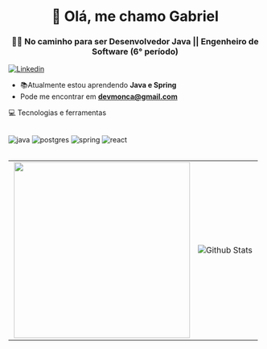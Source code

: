 <h1 align="center">👋 Olá, me chamo Gabriel</h2>
<h3 align="center">👨‍💻 No caminho para ser Desenvolvedor Java || Engenheiro de Software (6° período)</h3>

[![Linkedin](https://img.shields.io/badge/LinkedIn-0077B5?style=for-the-badge&logo=linkedin&logoColor=white)](https://github.com/gabrieldev4)

- 📚Atualmente estou aprendendo **Java e Spring**
- Pode me encontrar em **devmonca@gmail.com**

💻 Tecnologias e ferramentas
<div style="display: inline_block"><br>
   <img src="https://img.shields.io/badge/java-%23ED8B00.svg?style=for-the-badge&logo=openjdk&logoColor=white" alt="java"/>
   <img src="https://img.shields.io/badge/postgres-%23316192.svg?style=for-the-badge&logo=postgresql&logoColor=white" alt="postgres"/>
   <img src="https://img.shields.io/badge/spring-%236DB33F.svg?style=for-the-badge&logo=spring&logoColor=white" alt="spring"/>
   <img src="https://img.shields.io/badge/react-%2320232a.svg?style=for-the-badge&logo=react&logoColor=%2361DAFB" alt="react"/>
<div>
<br>

<table align="center">
  <tr>
    <td>
      <img width="350rem" align="right" src="https://github-readme-stats.vercel.app/api/top-langs/?username=devmonca&layout=compact&langs_count=20&theme=highcontrast" />
    </td>
    <td>
      <img align="left" src="https://github-readme-streak-stats.herokuapp.com/?user=devmonca&theme=highcontrast" alt="Github Stats"/>
    </td>
  </tr>
</table>
